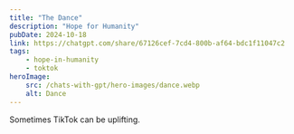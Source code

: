 ```yaml
---
title: "The Dance"
description: "Hope for Humanity"
pubDate: 2024-10-18
link: https://chatgpt.com/share/67126cef-7cd4-800b-af64-bdc1f11047c2
tags:
    - hope-in-humanity
    - toktok
heroImage:
    src: /chats-with-gpt/hero-images/dance.webp
    alt: Dance
---
```


Sometimes TikTok can be uplifting.
